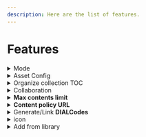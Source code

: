 ```yaml
---
description: Here are the list of features.
---
```


# Features

<details>

<summary>Mode</summary>

The editor can be set into a read-only mode simply by changing the value of the Config#mode property. \
\
Following are types of mode:\
1\.  read\
2\. edit\
3\. review\
\
**- read**\
****The read mode is a feature within the editor that allows users to see the editor. But you cannot edit it.\
Here’s the configuration:

```
"config": {
   mode: 'read',
}
```

![](<../../../../.gitbook/assets/NIT (6).png>)\
In the above screenshot, you can see all the contents but can not perform any actions on the editor.\
****\
**- edit**\
****All the fields will be enabled to edit for the collection creator.\
Here’s the configuration:

```
"config": {
   mode: 'edit',
}
```

****\
****![](<../../../../.gitbook/assets/image (5).png>)****\
****\
**- review**\
****It’s similar to read mode only. but here users can perform some actions such as publish, reject. \
Here’s the configuration:

```
"config": {  
    mode: 'review',
}
```

&#x20; ![](../../../../.gitbook/assets/NIT\_and\_workspace-content-create.png)\
\
But here you define which fields of a form can be editable for a specific `mode` with limited editing rights, leaving the rest of the fields non-editable to them. \
\
\- **editableFields**\
Its object for different types of mode based on which some fields get enabled.\
Here is the sample configuration for review mode:

```
"config": {  
    mode: 'review',
    editableFields: {
        "review": ["title" ]
    }
}
```

![](../../../../.gitbook/assets/NIT.png)\
(Note: In the above case `editableFields.review: ['title']` so only the instruction field is enabled for reviewer while reviewing the collection)

</details>

<details>

<summary>Asset Config</summary>

Asset Config sets the max size limit for images to be uploaded in the collection editor and the type of images.\
Here is the configuration:

```
"config": {  
    assetConfig: {
        "image": {
            "size": 1,
            "sizeType": "MB",
            "accepted": "png, jpeg"
        }
    }
}
```

![](<../../../../.gitbook/assets/NIT (1).png>)

</details>

<details>

<summary>Organize collection TOC</summary>

The maximum number of levels in the collection has to be defined using the `maxDepth` property. This has to be updated in the object metadata of the primary category definition under hierarchy.\
`maxDepth` defines the level of collection i.e at which level content is to be linked. If `maxDepth` is set as 0, `Add from library` button gets enabled at the root node.

```
"config": {
  children: {  
    "Content": [
      "Explanation Content",
      "Learning Resource",
      "eTextbook",
      "Teacher Resource",
      "Course Assessment"
    ],
    "QuestionSet": [
        "Practice Question Set"
      ]
    }
  }
}
```

If the `maxDepth` is set as 1, we need to define `hierarchy` object also.\
Here is the default value of hierarchy we are using, you can change the name of level and children also.\
Here is the configuration:

```
"config": {  
  "hierarchy": {
      "level1": {
        "name": "Textbook Unit",
        "type": "Unit",
        "mimeType": "application/vnd.ekstep.content-collection",
        "contentType": "TextBookUnit",
        "primaryCategory": "Textbook Unit",
        "iconClass": "fa fa-folder-o",
        "children": {
          "Content": [
            "Explanation Content",
            "Learning Resource",
            "eTextbook",
            "Teacher Resource",
            "Course Assessment"
          ],
          "QuestionSet": []
        }
      }
   }
}
```

_**(Note: If you add more depth you need to add more levels in the hierarchy.)**_\
![](<../../../../.gitbook/assets/NIT (4).png>)\


</details>

<details>

<summary>Collaboration</summary>

When "showAddCollaborator" is set it to `true` it enables the add collaborator option in the collection editor. With which creator can as select the collaborate to contribute to the same collection.\
Here is the configuration:

```
"config": {  
    showAddCollaborator: true,
}
```

![](<../../../../.gitbook/assets/NIT (3).png>)

</details>

<details>

<summary><strong>Max contents limit</strong></summary>

This defines the maximum number of content to be created in a collection.\
Here is the configuration:

```
"config": {  
    collection: {
      maxContentsLimit: 8,
    }
}
```

Suppose if `maxContentsLimit` is set to **“8“** then while trying to add new content from `Add from library` it will give an error maxlimit message as:\
\*\*\*\*![](../../../../.gitbook/assets/SunbirdCollectionEditor\_and\_New\_Tab.png)

</details>

<details>

<summary><strong>Content policy URL</strong></summary>

It defines where should the content policy link should be redirected. This popup will get appear on click of `submit for review` button.\
Here is the configuration:

```
"config": {  
    contentPolicyUrl: "/term-of-use.html"
}
```

![](<../../../../.gitbook/assets/NIT\_and\_New\_Tab (1).png>)

</details>

<details>

<summary>Generate/Link <strong>DIALCodes</strong></summary>

When "generateDIALCodes" is set to `yes` it enables the add dialcode option in the collection editor. With which the creator can generate and link to the same collection.\
`generateDIALCodes: yes/no`

![](<../../../../.gitbook/assets/NIT (8).png>)\
\
Following are the validations for generateDIALCodes\*\*:\*\*\
\*\*\*\*\
**1.** **dialcodeMaxLength**\
The `dialcodeMaxLength` defines the maximum number of dial-codes to be generated. This value must be less than or equal to the value of the `dialcodeMaxLength`\
`otherwise, it'll throw an error message as:\` ![](../../../../.gitbook/assets/NIT\_and\_New\_Tab.png)\
The default value is `250`\
\
**2**.**dialcodeMinLength**\
\*\*\*\*The `dialcodeMinLength` defines the minimum number of dial-codes to be generated. This value must be greater than or equal to the value of the `dialcodeMinLength`\
\`\`otherwise, it'll throw an error message as:\
![](<../../../../.gitbook/assets/NIT (10).png>)\
The default value is `2`

</details>

<details>

<summary>icon</summary>

This defines the icon which comes in the node and levels, you can set your own icon here by adding the class of icon, in the root node for `iconClass: 'fa fa-book'` an icon is shown as:\
![](<../../../../.gitbook/assets/NIT (11).png>)

</details>

<details>

<summary>Add from library</summary>

This feature allows us to link content to any unit/level of the collection.\
Here's the sample configuration:

```
config: {
      mode: 'edit',
      maxDepth: 2,
      objectType: 'Collection',
      primaryCategory: 'Digital Textbook',
      isRoot: true,
      iconClass: 'fa fa-book',
      children: {},
      hierarchy: {
          level1: {
              name: 'Textbook Unit',
              type: 'Unit',
              mimeType: 'application/vnd.ekstep.content-collection',
              contentType: 'TextBookUnit',
              primaryCategory: 'Textbook Unit',
              iconClass: 'fa fa-folder-o',
              children: {
                Content: [
                  'Explanation Content',
                  'Learning Resource',
                  'eTextbook',
                  'Teacher Resource',
                  'Course Assessment'
                ]
              }
          },
          level2: {
              name: 'Textbook Unit',
              type: 'Unit',
              mimeType: 'application/vnd.ekstep.content-collection',
              contentType: 'TextBookUnit',
              primaryCategory: 'Textbook Unit',
              iconClass: 'fa fa-folder-o',
              children: {
                Content: [
                  'Explanation Content',
                  'Learning Resource',
                  'eTextbook',
                  'Teacher Resource',
                  'Course Assessment'
                ]
              }
          }
      }
  }
```

![](<../../../../.gitbook/assets/NIT (7).png>)![](<../../../../.gitbook/assets/NIT (9).png>)![](../../../../.gitbook/assets/NIT\_and\_data\_ts\_—\_sunbird-collection-editor-1.png)![](<../../../../.gitbook/assets/NIT (2).png>)

</details>
